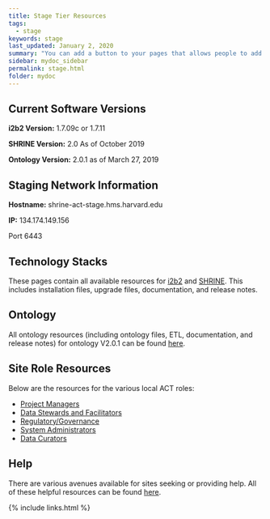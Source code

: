 ```yaml
---
title: Stage Tier Resources
tags:
  - stage
keywords: stage
last_updated: January 2, 2020
summary: "You can add a button to your pages that allows people to add comments."
sidebar: mydoc_sidebar
permalink: stage.html
folder: mydoc
---
```


## Current Software Versions
**i2b2 Version:** 1.7.09c or 1.7.11 

**SHRINE Version:** 2.0 As of October 2019 

**Ontology Version:** 2.0.1 as of March 27, 2019 


## Staging Network Information 
**Hostname:** shrine-act-stage.hms.harvard.edu 

**IP:** 134.174.149.156
 
Port 6443 

## Technology Stacks 
These pages contain all available resources for [i2b2](https://github.com/dbmi-pitt/ACT-Network/wiki/i2b2) and [SHRINE](https://github.com/dbmi-pitt/ACT-Network/wiki/SHRINE). This includes installation files, upgrade files, documentation, and release notes.

## Ontology
All ontology resources (including ontology files, ETL, documentation, and release notes) for ontology V2.0.1 can be found [here](https://github.com/dbmi-pitt/ACT-Network/wiki/Ontology).

## Site Role Resources
Below are the resources for the various local ACT roles:
* [Project Managers](https://github.com/dbmi-pitt/ACT-Network/wiki/Project-Managers)
* [Data Stewards and Facilitators](https://github.com/dbmi-pitt/ACT-Network/wiki/Data-Stewards-and-Facilitators)
* [Regulatory/Governance](https://github.com/dbmi-pitt/ACT-Network/wiki/Regulatory)
* [System Administrators](https://github.com/dbmi-pitt/ACT-Network/wiki/System-Administrators)
* [Data Curators](https://github.com/dbmi-pitt/ACT-Network/wiki/Data-Curators)

## Help
There are various avenues available for sites seeking or providing help. All of these helpful resources can be found [here](https://github.com/dbmi-pitt/ACT-Network/wiki/Help).

 {% include links.html %}

